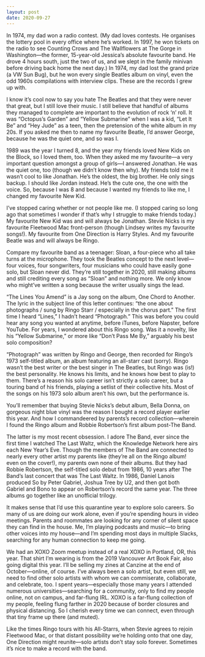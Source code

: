 ```yaml
---
layout: post
date: 2020-09-27
---
```


In 1974, my dad won a radio contest. (My dad loves contests. He organises the lottery pool in every office where he’s worked. In 1997, he won tickets on the radio to see Counting Crows and The Wallflowers at The Gorge in Washington—the former, 15-year-old Jessica’s absolute favourite band. He drove 4 hours south, just the two of us, and we slept in the family minivan before driving back home the next day.) In 1974, my dad lost the grand prize (a VW Sun Bug), but he won every single Beatles album on vinyl, even the odd 1960s compilations with interview clips. These are the records I grew up with.

I know it’s cool now to say you hate The Beatles and that they were never that great, but I still love their music. I still believe that handful of albums they managed to complete are important to the evolution of rock ‘n’ roll. It was “Octopus’s Garden” and “Yellow Submarine” when I was a kid, “Let It Be” and “Hey Jude” as a teen, then the pretension of the white album in my 20s. If you asked me then to name my favourite Beatle, I’d answer George, because he was the quiet one, and so was I.

1989 was the year I turned 8, and the year my friends loved New Kids on the Block, so I loved them, too. When they asked me my favourite—a very important question amongst a group of girls—I answered Jonathan. He was the quiet one, too (though we didn’t know then why). My friends told me it wasn’t cool to like Jonathan. He’s the oldest, the big brother. He only sings backup. I should like Jordan instead. He’s the cute one, the one with the voice. So, because I was 8 and because I wanted my friends to like me, I changed my favourite New Kid.

I’ve stopped caring whether or not people like me. (I stopped caring so long ago that sometimes I wonder if that’s why I struggle to make friends today.) My favourite New Kid was and will always be Jonathan. Stevie Nicks is my favourite Fleetwood Mac front-person (though Lindsey writes my favourite songs!). My favourite from One Direction is Harry Styles. And my favourite Beatle was and will always be Ringo.

Compare my favourite band as a teenager: Sloan, a four-piece who all take turns at the microphone. They took the Beatles concept to the next level—four voices, four songwriters, four musicians who could have easily gone solo, but Sloan never did. They’re still together in 2020, still making albums and still crediting every song as “Sloan” and nothing more. We only know who might’ve written a song because the writer usually sings the lead.

“The Lines You Amend” is a Jay song on the album, One Chord to Another. The lyric in the subject line of this letter continues: “the one about photographs / sung by Ringo Starr / especially in the chorus part.” The first time I heard “Lines,” I hadn’t heard “Photograph.” This was before you could hear any song you wanted at anytime, before iTunes, before Napster, before YouTube. For years, I wondered about this Ringo song. Was it a novelty, like his “Yellow Submarine,” or more like “Don’t Pass Me By,” arguably his best solo composition? 

“Photograph” was written by Ringo and George, then recorded for Ringo’s 1973 self-titled album, an album featuring an all-starr cast (sorry). Ringo wasn’t the best writer or the best singer in The Beatles, but Ringo was (is!) the best personality. He knows his limits, and he knows how best to play to them. There’s a reason his solo career isn’t strictly a solo career, but a touring band of his friends, playing a setlist of their collective hits. Most of the songs on his 1973 solo album aren’t his own, but the performance is.

You’ll remember that buying Stevie Nicks’s debut album, Bella Donna, on gorgeous night blue vinyl was the reason I bought a record player earlier this year. And how I commandeered by parents’s record collection—wherein I found the Ringo album and Robbie Robertson’s first album post-The Band.

The latter is my most recent obsession. I adore The Band, ever since the first time I watched The Last Waltz, which the Knowledge Network here airs each New Year’s Eve. Though the members of The Band are connected to nearly every other artist my parents like (they’re all on the Ringo album! even on the cover!), my parents own none of their albums. But they had Robbie Robertson, the self-titled solo debut from 1986, 10 years after The Band’s last concert that was The Last Waltz. In 1986, Daniel Lanois produced So by Peter Gabriel, Joshua Tree by U2, and then got both Gabriel and Bono to appear on Robertson’s record the same year. The three albums go together like an unofficial trilogy.

It makes sense that I’d use this quarantine year to explore solo careers. So many of us are doing our work alone, even if you’re spending hours in video meetings. Parents and roommates are looking for any corner of silent space they can find in the house. Me, I’m playing podcasts and music—to bring other voices into my house—and I’m spending most days in multiple Slacks, searching for any human connection to keep me going.

We had an XOXO Zoom meetup instead of a real XOXO in Portland, OR, this year. That shirt I’m wearing is from the 2019 Vancouver Art Book Fair, also going digital this year. I’ll be selling my zines at Canzine at the end of October—online, of course. I’ve always been a solo artist, but even still, we need to find other solo artists with whom we can commiserate, collaborate, and celebrate, too. I spent years—especially those many years I attended numerous universities—searching for a community, only to find my people online, not on campus, and far-flung IRL. XOXO is a far-flung collection of my people, feeling flung farther in 2020 because of border closures and physical distancing. So I cherish every time we can connect, even through that tiny frame up there (and muted). 

Like the times Ringo tours with his All-Starrs, when Stevie agrees to rejoin Fleetwood Mac, or that distant possibility we’re holding onto that one day, One Direction might reunite—solo artists don’t stay solo forever. Sometimes it’s nice to make a record with the band.
